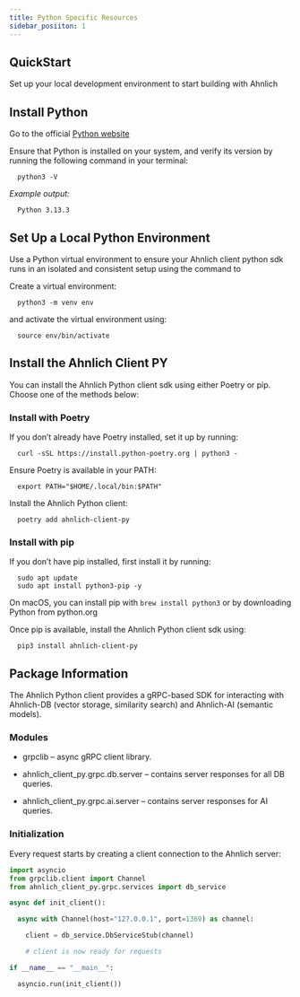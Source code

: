 ```yaml
---
title: Python Specific Resources
sidebar_posiiton: 1
---
```


## QuickStart

Set up your local development environment to start building with Ahnlich

## Install Python

Go to the official [Python website](https://www.python.org/downloads/)

Ensure that Python is installed on your system, and verify its version by running the following command in your terminal:

```
  python3 -V
```

*Example output:*

```
  Python 3.13.3
```

## Set Up a Local Python Environment

Use a Python virtual environment to ensure your Ahnlich client python sdk  runs in an isolated and consistent setup using the command to

Create a virtual environment:

```
  python3 -m venv env
```

and activate the virtual environment using:

```
  source env/bin/activate
```

## Install the Ahnlich Client PY

You can install the Ahnlich Python client sdk using either Poetry or pip. Choose one of the methods below:

### Install with Poetry

If you don’t already have Poetry installed, set it up by running:

```
  curl -sSL https://install.python-poetry.org | python3 -
```

Ensure Poetry is available in your PATH:

```
  export PATH="$HOME/.local/bin:$PATH"
```

Install the Ahnlich Python client:

```
  poetry add ahnlich-client-py
```

### Install with pip

If you don’t have pip installed, first install it by running:

```
  sudo apt update  
  sudo apt install python3-pip -y
```

On macOS, you can install pip with `brew install python3` or by downloading Python from python.org

Once pip is available, install the Ahnlich Python client sdk using:

```
  pip3 install ahnlich-client-py
```

## Package Information

The Ahnlich Python client provides a gRPC-based SDK for interacting with Ahnlich-DB (vector storage, similarity search) and Ahnlich-AI (semantic models).

### Modules

* grpclib – async gRPC client library.

* ahnlich_client_py.grpc.db.server – contains server responses for all DB queries.

* ahnlich_client_py.grpc.ai.server – contains server responses for AI queries.

### Initialization

Every request starts by creating a client connection to the Ahnlich server:

```py
import asyncio
from grpclib.client import Channel
from ahnlich_client_py.grpc.services import db_service

async def init_client():

  async with Channel(host="127.0.0.1", port=1369) as channel:

    client = db_service.DbServiceStub(channel)

    # client is now ready for requests

if __name__ == "__main__":

  asyncio.run(init_client())
```